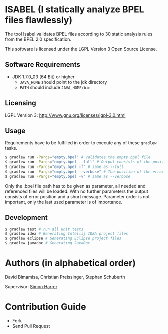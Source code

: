 # ISABEL (I statically analyze BPEL files flawlessly)

The tool Isabel validates BPEL files according to 30 static analysis rules from the BPEL 2.0 specification.

This software is licensed under the LGPL Version 3 Open Source License.

## Software Requirements
- JDK 1.7.0_03 (64 Bit) or higher
  - `JAVA_HOME` should point to the jdk directory
  - `PATH` should include `JAVA_HOME/bin`

## Licensing
LGPL Version 3: http://www.gnu.org/licenses/lgpl-3.0.html

## Usage

Requirements have to be fulfilled in order to execute any of these `gradlew` tasks.

```bash
$ gradlew run -Pargs="empty.bpel" # validates the empty.bpel file
$ gradlew run -Pargs="empty.bpel --full" # Output consists of the position of the error, a short specific message and the actual SA rule.
$ gradlew run -Pargs="empty.bpel -f" # same as --full
$ gradlew run -Pargs="empty.bpel --verbose" # The position of the error and the description of the actual SA rule are given back.
$ gradlew run -Pargs="empty.bpel -v" # same as --verbose
```

Only the .bpel file path has to be given as parameter, all needed and referenced files will be loaded.
With no further parameters the output consists of error position and a short message.
Parameter order is not important, only the last used parameter is of importance.


## Development

```bash
$ gradlew test # run all unit tests
$ gradlew idea # Generating Intellij IDEA project files
$ gradlew eclipse # Generating Eclipse project files
$ gradlew javadoc # Generating JavaDoc
```

# Authors (in alphabetical order)

David Bimamisa, Christian Preissinger, Stephan Schuberth

Supervisor: [Simon Harrer](http://www.uni-bamberg.de/pi/team/harrer/)

# Contribution Guide

- Fork
- Send Pull Request
